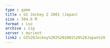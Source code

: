 ```yaml
---
type : game
title : GI Jockey 2 2001 (Japan)
size : 504.6 M
format : iso
archive : zip
server : myrient
link2 : GI%20Jockey%202%202001%20%28Japan%29
---
```

